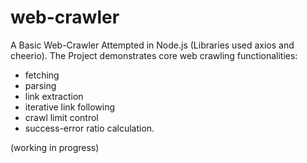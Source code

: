 # web-crawler

A Basic Web-Crawler Attempted in Node.js (Libraries used axios and cheerio). The Project demonstrates core web crawling functionalities: 
- fetching
- parsing
- link extraction
- iterative link following
- crawl limit control
- success-error ratio calculation.

(working in progress)
